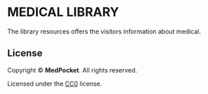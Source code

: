 # MEDICAL LIBRARY

The library resources offers the visitors information about medical.

## License
Copyright &copy; **MedPocket**. All rights reserved.

Licensed under the [CC0](LICENSE) license.
